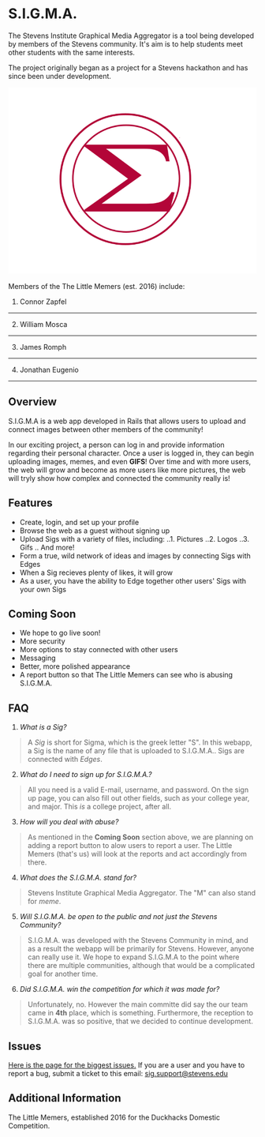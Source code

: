 # S.I.G.M.A.

The Stevens Institute Graphical Media Aggregator is a tool being developed by members of the Stevens community. It's aim is to help students meet other students with the same interests.

The project originally began as a project for a Stevens hackathon and has since been under development.

![Alt text](/app/assets/images/RoundSig.png?raw=true "S.I.G.M.A")

Members of the The Little Memers (est. 2016) include:
1. Connor Zapfel
---
2. William Mosca
---
3. James Romph
---
4. Jonathan Eugenio
---

## Overview

S.I.G.M.A is a web app developed in Rails that allows users to upload and connect images between other members of the community!

In our exciting project, a person can log in and provide information regarding their personal character. 
Once a user is logged in, they can begin uploading images, memes, and even **GIFS**! Over time and with more users, the web will grow and become as more users like more pictures, the web will tryly show how complex and connected the community really is!

## Features

* Create, login, and set up your profile
* Browse the web as a guest without signing up
* Upload Sigs with a variety of files, including:
..1. Pictures
..2. Logos
..3. Gifs
.. And more!
* Form a true, wild network of ideas and images by connecting Sigs with Edges
* When a Sig recieves plenty of likes, it will grow
* As a user, you have the ability to Edge together other users' Sigs with your own Sigs

## Coming Soon
* We hope to go live soon!
* More security
* More options to stay connected with other users
* Messaging
* Better, more polished appearance
* A report button so that The Little Memers can see who is abusing S.I.G.M.A.

## FAQ
1. *What is a Sig?*

>A *Sig* is short for Sigma, which is the greek letter "S". In this webapp, a Sig is the name of any file that is uploaded to S.I.G.M.A.. Sigs are connected with *Edges*.

2. *What do I need to sign up for S.I.G.M.A.?*

>All you need is a valid E-mail, username, and password. On the sign up page, you can also fill out other fields, such as your college year, and major. This *is* a college project, after all.

3. *How will you deal with abuse?*

>As mentioned in the **Coming Soon** section above, we are planning on adding a report button to alow users to report a user. The Little Memers (that's us) will look at the reports and act accordingly from there.

4. *What does the S.I.G.M.A. stand for?*

>Stevens Institute Graphical Media Aggregator. The "M" can also stand for *meme*.

5. *Will S.I.G.M.A. be open to the public and not just the Stevens Community?*

>S.I.G.M.A. was developed with the Stevens Community in mind, and as a result the webapp will be primarily for Stevens. However, anyone can really use it. We hope to expand S.I.G.M.A to the point where there are multiple communities, although that would be a complicated goal for another time.

6. *Did S.I.G.M.A. win the competition for which it was made for?*

>Unfortunately, no. However the main committe did say the our team came in **4th** place, which is something. Furthermore, the reception to S.I.G.M.A. was so positive, that we decided to continue development.

## Issues
[Here is the page for the biggest issues.](https://github.com/Flargebla/sigma/issues)
If you are a user and you have to report a bug, submit a ticket to this email: sig.support@stevens.edu

## Additional Information
The Little Memers, established 2016 for the Duckhacks Domestic Competition.
